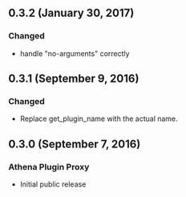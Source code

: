 ## 0.3.2 (January 30, 2017)

### Changed
- handle "no-arguments" correctly

## 0.3.1 (September 9, 2016)

### Changed

- Replace get_plugin_name with the actual name.

## 0.3.0 (September 7, 2016)

### Athena Plugin Proxy

- Initial public release
